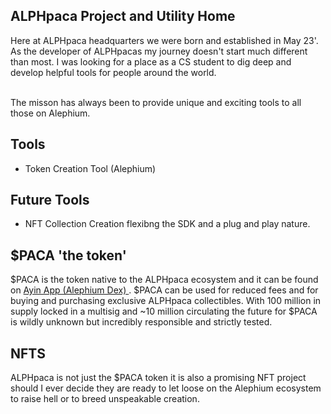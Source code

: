 ## ALPHpaca Project and Utility Home

Here at ALPHpaca headquarters we were born and established in May 23'. As the developer of ALPHpacas my journey doesn't start much different than most. I was looking for a place as a CS student to dig deep and develop
helpful tools for people around the world. </br> </br>

The misson has always been to provide unique and exciting tools to all those on Alephium.

## Tools

* Token Creation Tool (Alephium)

## Future Tools

* NFT Collection Creation flexibng the SDK and a plug and play nature.

## $PACA 'the token'

$PACA is the token native to the ALPHpaca ecosystem and it can be found on <a href="https://www.ayin.app/swap"> Ayin App (Alephium Dex) </a>. $PACA can be used for reduced fees 
and for buying and purchasing exclusive ALPHpaca collectibles. With 100 million in supply locked in a multisig and ~10 million circulating the future for $PACA is wildly unknown but incredibly responsible and strictly tested.

## NFTS

ALPHpaca is not just the $PACA token it is also a promising NFT project should I ever decide they are ready to let loose on the Alephium ecosystem to raise hell or to breed unspeakable creation.
